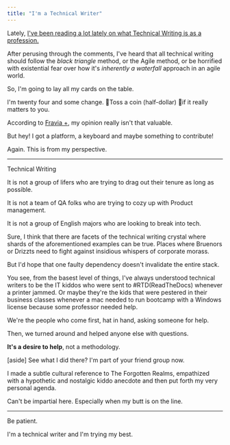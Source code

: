 ```yaml
---
title: "I'm a Technical Writer"
---
```


Lately, [I've been reading a lot lately on what Technical Writing is as a profession.](https://mkaz.blog/misc/notes-on-technical-writing/)

After perusing through the comments, I've heard that all technical writing should follow the *black triangle* method, or the Agile method, or be horrified with existential fear over how it's *inherently a waterfall* approach in an agile world.

So, I'm going to lay all my cards on the table.

I'm twenty four and some change.
🎵Toss a coin (half-dollar) 🎵if it really matters to you.

According to [Fravia +](http://search.lores.eu/evaluate.htm?fbclid=IwAR3HG8737yOSfexk03qNXtZFSuWefGYLWSR8DaDBWhSnAqky0CKNZ7ib_qw#introeva), my opinion really isn't that valuable.

But hey! I got a platform, a keyboard and maybe something to contribute!

Again. This is from my perspective.

---

Technical Writing

It is not a group of lifers who are trying to drag out their tenure as long as possible.

It is not a team of QA folks who are trying to cozy up with Product management.

It is not a group of English majors who are looking to break into tech.

Sure, I think that there are facets of the technical writing crystal where shards of the aforementioned examples can be true. Places where Bruenors or Drizzts need to fight against insidious whispers of corporate morass.

But I'd hope that one faulty dependency doesn't invalidate the entire stack.

You see, from the basest level of things, I've always understood technical writers to be the IT kiddos who were sent to #RTD(ReadTheDocs) whenever a printer jammed. Or maybe they're the kids that were pestered in their business classes whenever a mac needed to run bootcamp with a Windows license because some professor needed help.

We're the people who come first, hat in hand, asking someone for help.

Then, we turned around and helped anyone else with questions.

__It's a desire to help__, not a methodology.

[aside] See what I did there? I'm part of your friend group now.

I made a subtle cultural reference to The Forgotten Realms, empathized with a hypothetic and nostalgic kiddo anecdote and then put forth my very personal agenda.

Can't be impartial here. Especially when my butt is on the line.

---
Be patient.

I'm a technical writer and I'm trying my best.
